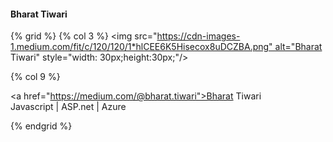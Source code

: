 #### Bharat Tiwari
{% grid %}
{% col 3 %} <img src="https://cdn-images-1.medium.com/fit/c/120/120/1*hlCEE6K5Hisecox8uDCZBA.png" alt="Bharat Tiwari" style="width: 30px;height:30px;"/>

{% col 9 %} <div><div><a href="https://medium.com/@bharat.tiwari">Bharat Tiwari</a></div><div>Javascript | ASP.net | Azure </div></div>



{% endgrid %}


 
 
 